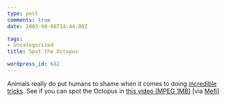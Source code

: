 ```yaml
---
type: post
comments: true
date: 2003-08-08T14:44:00Z

tags:
- Uncategorized
title: Spot the Octopus

wordpress_id: 682
---
```


Animals really do put humans to shame when it comes to doing [incredible tricks](http://www.ballofstringtheory.com/article/252). See if you can spot the Octopus in [this video (MPEG 1MB)](http://www.cephbase.utmb.edu/viddb/videos/mpg/CBV0083.mpg) [via [Mefi](http://www.metafilter.com)]
